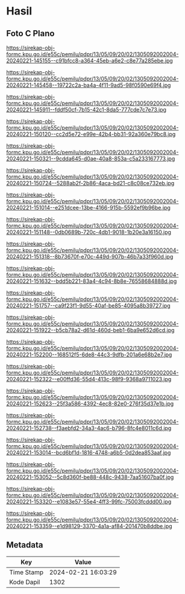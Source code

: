 # Hasil

## Foto C Plano

https://sirekap-obj-formc.kpu.go.id/e55c/pemilu/pdpr/13/05/09/20/02/1305092002004-20240221-145155--c91bfcc8-a364-45eb-a6e2-c8e77a285ebe.jpg

https://sirekap-obj-formc.kpu.go.id/e55c/pemilu/pdpr/13/05/09/20/02/1305092002004-20240221-145458--19722c2a-ba4a-4f11-9ad5-98f0590e69f4.jpg

https://sirekap-obj-formc.kpu.go.id/e55c/pemilu/pdpr/13/05/09/20/02/1305092002004-20240221-145911--fddf50cf-7b15-42c1-8da5-777cde7c7e73.jpg

https://sirekap-obj-formc.kpu.go.id/e55c/pemilu/pdpr/13/05/09/20/02/1305092002004-20240221-150120--cc2d5e72-e99e-42b4-bb31-92a360e79bc8.jpg

https://sirekap-obj-formc.kpu.go.id/e55c/pemilu/pdpr/13/05/09/20/02/1305092002004-20240221-150321--9cdda645-d0ae-40a8-853a-c5a233167773.jpg

https://sirekap-obj-formc.kpu.go.id/e55c/pemilu/pdpr/13/05/09/20/02/1305092002004-20240221-150724--5288ab2f-2b86-4aca-bd21-c8c08ce732eb.jpg

https://sirekap-obj-formc.kpu.go.id/e55c/pemilu/pdpr/13/05/09/20/02/1305092002004-20240221-151014--e251dcee-13be-4166-915b-5592ef9b96be.jpg

https://sirekap-obj-formc.kpu.go.id/e55c/pemilu/pdpr/13/05/09/20/02/1305092002004-20240221-151148--0db0689b-720c-4db1-9018-1b20e3a16150.jpg

https://sirekap-obj-formc.kpu.go.id/e55c/pemilu/pdpr/13/05/09/20/02/1305092002004-20240221-151318--8b73670f-e70c-449d-907b-46b7a33f960d.jpg

https://sirekap-obj-formc.kpu.go.id/e55c/pemilu/pdpr/13/05/09/20/02/1305092002004-20240221-151632--bdd5b221-83a4-4c94-8b8e-76558684888d.jpg

https://sirekap-obj-formc.kpu.go.id/e55c/pemilu/pdpr/13/05/09/20/02/1305092002004-20240221-151757--ca9f23f1-9d55-40af-be85-4095a8b39727.jpg

https://sirekap-obj-formc.kpu.go.id/e55c/pemilu/pdpr/13/05/09/20/02/1305092002004-20240221-151922--b5cb78a2-d61d-460d-beb1-6ba9e652d6cd.jpg

https://sirekap-obj-formc.kpu.go.id/e55c/pemilu/pdpr/13/05/09/20/02/1305092002004-20240221-152200--168512f5-6de8-44c3-9dfb-201a6e68b2e7.jpg

https://sirekap-obj-formc.kpu.go.id/e55c/pemilu/pdpr/13/05/09/20/02/1305092002004-20240221-152322--e00ffd36-55d4-413c-98f9-9368a9711023.jpg

https://sirekap-obj-formc.kpu.go.id/e55c/pemilu/pdpr/13/05/09/20/02/1305092002004-20240221-152623--25f3a586-4392-4ec8-82e0-276f35d37e1b.jpg

https://sirekap-obj-formc.kpu.go.id/e55c/pemilu/pdpr/13/05/09/20/02/1305092002004-20240221-152738--f3aebfd2-34a3-4ac6-b796-8fc4e8011c6d.jpg

https://sirekap-obj-formc.kpu.go.id/e55c/pemilu/pdpr/13/05/09/20/02/1305092002004-20240221-153014--bcd6bf1d-1816-4748-a6b5-0d2dea853aaf.jpg

https://sirekap-obj-formc.kpu.go.id/e55c/pemilu/pdpr/13/05/09/20/02/1305092002004-20240221-153052--5c8d360f-be88-448c-9438-7aa51607ba0f.jpg

https://sirekap-obj-formc.kpu.go.id/e55c/pemilu/pdpr/13/05/09/20/02/1305092002004-20240221-153320--e1083e57-55e4-4ff3-99fc-75003fcddd00.jpg

https://sirekap-obj-formc.kpu.go.id/e55c/pemilu/pdpr/13/05/09/20/02/1305092002004-20240221-153359--e1d98129-3370-4a1a-af84-201470b8ddbe.jpg


## Metadata

| Key        | Value               |
| ---------- | ------------------- |
| Time Stamp | 2024-02-21 16:03:29 |
| Kode Dapil | 1302                |



